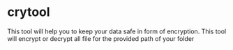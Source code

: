 # crytool
This tool will help you to keep your data safe in form of encryption. 
This tool will encrypt or decrypt all file for the provided path of your folder
